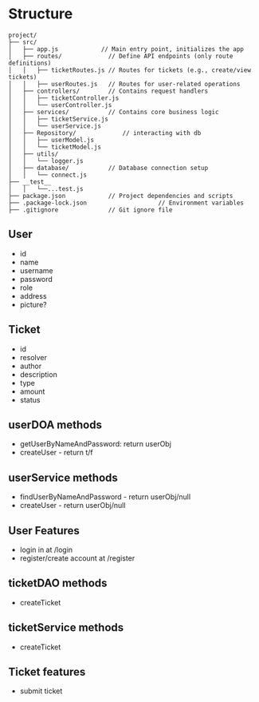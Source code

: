 # Structure
```
project/
├── src/
│   ├── app.js            // Main entry point, initializes the app
│   ├── routes/             // Define API endpoints (only route definitions)
│   │   ├── ticketRoutes.js // Routes for tickets (e.g., create/view tickets)
│   │   ├── userRoutes.js   // Routes for user-related operations
│   ├── controllers/        // Contains request handlers
│   │   ├── ticketController.js
│   │   └── userController.js
│   ├── services/           // Contains core business logic
│   │   ├── ticketService.js
│   │   └── userService.js
│   ├── Repository/             // interacting with db
│   │   ├── userModel.js
│   │   └── ticketModel.js
│   ├── utils/              
│   │   └── logger.js
│   ├── database/           // Database connection setup
│   │   └── connect.js
├── __test__
│   │   └──...test.js
├── package.json            // Project dependencies and scripts
├── .package-lock.json                    // Environment variables
├── .gitignore              // Git ignore file
```
## User
- id
- name
- username
- password
- role
- address
- picture?
## Ticket
- id
- resolver
- author
- description
- type
- amount
- status

## userDOA methods
- getUserByNameAndPassword: return userObj
- createUser - return t/f

## userService methods
- findUserByNameAndPassword - return userObj/null
- createUser - return userObj/null

## User Features
- login in at /login
- register/create account at /register

## ticketDAO methods
- createTicket

## ticketService methods
- createTicket

## Ticket features
- submit ticket